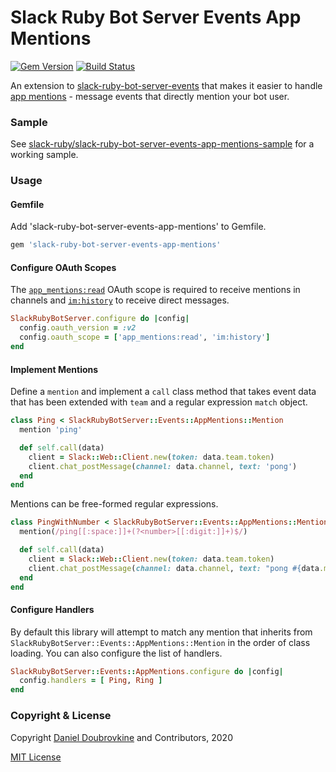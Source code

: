 Slack Ruby Bot Server Events App Mentions
=========================================

[![Gem Version](https://badge.fury.io/rb/slack-ruby-bot-server-events-app-mentions.svg)](https://badge.fury.io/rb/slack-ruby-bot-server-events-app-mentions)
[![Build Status](https://travis-ci.org/slack-ruby/slack-ruby-bot-server-events-app-mentions.svg?branch=master)](https://travis-ci.org/slack-ruby/slack-ruby-bot-server-events-app-mentions)

An extension to [slack-ruby-bot-server-events](https://github.com/slack-ruby/slack-ruby-bot-server-events) that makes it easier to handle [app mentions](https://api.slack.com/events/app_mention) - message events that directly mention your bot user.

### Sample

See [slack-ruby/slack-ruby-bot-server-events-app-mentions-sample](https://github.com/slack-ruby/slack-ruby-bot-server-events-app-mentions-sample) for a working sample.

### Usage

#### Gemfile

Add 'slack-ruby-bot-server-events-app-mentions' to Gemfile.

```ruby
gem 'slack-ruby-bot-server-events-app-mentions'
```

#### Configure OAuth Scopes

The [`app_mentions:read`](https://api.slack.com/scopes/app_mentions:read) OAuth scope is required to receive mentions in channels and [`im:history`](https://api.slack.com/scopes/im:history) to receive direct messages.

```ruby
SlackRubyBotServer.configure do |config|
  config.oauth_version = :v2
  config.oauth_scope = ['app_mentions:read', 'im:history']
end
```

#### Implement Mentions

Define a `mention` and implement a `call` class method that takes event data that has been extended with `team` and a regular expression `match` object.

```ruby
class Ping < SlackRubyBotServer::Events::AppMentions::Mention
  mention 'ping'

  def self.call(data)
    client = Slack::Web::Client.new(token: data.team.token)
    client.chat_postMessage(channel: data.channel, text: 'pong')
  end
end
```

Mentions can be free-formed regular expressions.

```ruby
class PingWithNumber < SlackRubyBotServer::Events::AppMentions::Mention
  mention(/ping[[:space:]]+(?<number>[[:digit:]]+)$/)

  def self.call(data)
    client = Slack::Web::Client.new(token: data.team.token)
    client.chat_postMessage(channel: data.channel, text: "pong #{data.match['number']}")
  end
end
```

#### Configure Handlers

By default this library will attempt to match any mention that inherits from `SlackRubyBotServer::Events::AppMentions::Mention` in the order of class loading. You can also configure the list of handlers.

```ruby
SlackRubyBotServer::Events::AppMentions.configure do |config|
  config.handlers = [ Ping, Ring ]
end
```

### Copyright & License

Copyright [Daniel Doubrovkine](http://code.dblock.org) and Contributors, 2020

[MIT License](LICENSE)
